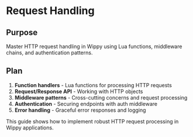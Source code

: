# Request Handling

<!--
TOC: Building Applications > HTTP Services & APIs > Request Handling
Audience: Web developers
Duration: 20 minutes
Prerequisites: HTTP Components understanding
-->

## Purpose

Master HTTP request handling in Wippy using Lua functions, middleware chains, and authentication patterns.

## Plan

1. **Function handlers** - Lua functions for processing HTTP requests
2. **Request/Response API** - Working with HTTP objects
3. **Middleware patterns** - Cross-cutting concerns and request processing
4. **Authentication** - Securing endpoints with auth middleware
5. **Error handling** - Graceful error responses and logging

This guide shows how to implement robust HTTP request processing in Wippy applications.

<!--
Implementation will cover:
- function.lua handlers for HTTP endpoints
- http.request() and http.response() APIs
- Middleware development and configuration
- Authentication and authorization patterns
- Error handling and response formatting
- Request validation and data processing
-->
